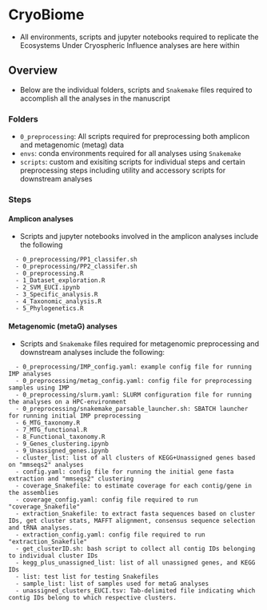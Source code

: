 # CryoBiome
- All environments, scripts and jupyter notebooks required to replicate the Ecosystems Under Cryospheric Influence analyses are here within

## Overview
- Below are the individual folders, scripts and `Snakemake` files required to accomplish all the analyses in the manuscript
### Folders
- `0_preprocessing`: All scripts required for preprocessing both amplicon and metagenomic (metag) data
- `envs`: conda environments required for all analyses using `Snakemake`
- `scripts`: custom and exisiting scripts for individual steps and certain preprocessing steps including utility and accessory scripts for downstream analyses

### Steps
#### Amplicon analyses
- Scripts and jupyter notebooks involved in the amplicon analyses include the following
```
  - 0_preprocessing/PP1_classifer.sh
  - 0_preprocessing/PP2_classifer.sh
  - 0_preprocessing.R
  - 1_Dataset_exploration.R
  - 2_SVM_EUCI.ipynb
  - 3_Specific_analysis.R
  - 4_Taxonomic_analysis.R
  - 5_Phylogenetics.R
```

#### Metagenomic (metaG) analyses
- Scripts and `Snakemake` files required for metagenomic preprocessing and downstream analyses include the following:
```
  - 0_preprocessing/IMP_config.yaml: example config file for running IMP analyses
  - 0_preprocessing/metag_config.yaml: config file for preprocessing samples using IMP
  - 0_preprocessing/slurm.yaml: SLURM configuration file for running the analyses on a HPC-environment
  - 0_preprocessing/snakemake_parsable_launcher.sh: SBATCH launcher for running initial IMP preprocessing
  - 6_MTG_taxonomy.R
  - 7_MTG_functional.R
  - 8_Functional_taxonomy.R
  - 9_Genes_clustering.ipynb
  - 9_Unassigned_genes.ipynb
  - cluster_list: list of all clusters of KEGG+Unassigned genes based on "mmseqs2" analyses
  - config.yaml: config file for running the initial gene fasta extraction and "mmseqs2" clustering
  - coverage_Snakefile: to estimate coverage for each contig/gene in the assemblies
  - coverage_config.yaml: config file required to run "coverage_Snakefile"
  - extraction_Snakefile: to extract fasta sequences based on cluster IDs, get cluster stats, MAFFT alignment, consensus sequence selection and tRNA analyses.
  - extraction_config.yaml: config file required to run "extraction_Snakefile"
  - get_clusterID.sh: bash script to collect all contig IDs belonging to individual cluster IDs
  - kegg_plus_unassigned_list: list of all unassigned genes, and KEGG IDs
  - list: test list for testing Snakefiles
  - sample_list: list of samples used for metaG analyses
  - unassigned_clusters_EUCI.tsv: Tab-delimited file indicating which contig IDs belong to which respective clusters.
```
